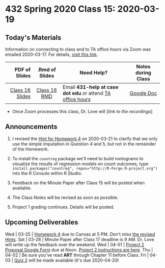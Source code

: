 # 432 Spring 2020 Class 15: 2020-03-19

## Today's Materials

Information on connecting to class and to TA office hours via Zoom was emailed 2020-03-17. For details, [visit this link](https://github.com/THOMASELOVE/2020-432/blob/master/zoom.md).

PDF of Slides | .Rmd of Slides | Need Help? | Notes during Class
------------: | :------------------: | --------------------------- | :------------------------:
[Class 16 Slides](https://github.com/THOMASELOVE/2020-432/blob/master/classes/class16/432_2020_slides16.pdf) | [Class 16 RMD](https://github.com/THOMASELOVE/2020-432/blob/master/classes/class16/432_2020_slides16.Rmd) | Email **431-help at case dot edu** or attend [TA office hours](https://github.com/THOMASELOVE/2020-432/blob/master/calendar.md#ta-office-hours) | [Google Doc](https://docs.google.com/document/d/1VpnXK654mVLJKMnbxMyhvLSEaOwyZhO2itaMf1a3N4U/edit?usp=sharing)

- Once Zoom processes this class, Dr. Love will [*link to the recordings*]

## Announcements

1. I revised the [Hint for Homework 4](https://github.com/THOMASELOVE/2020-432/blob/master/homework/hw04/homework4_hints_2020-03-21.pdf) on 2020-03-21 to clarify that we only use the simple imputation in Question 4 and 5, but not in the remainder of the Homework.

2. To install the `countreg` package we'll need to build rootograms to visualize the results of regression models on count outcomes, type `install.packages("countreg", repos="http://R-Forge.R-project.org")` into the R Console within R Studio.

3. Feedback on the Minute Paper after Class 15 will be posted when available.

4. The Class Notes will be revised as soon as possible.

5. Project 1 grading continues. Details will be posted.

## Upcoming Deliverables

Wed | 03-25 | [Homework 4](https://github.com/THOMASELOVE/2020-432/tree/master/homework/hw04) due to Canvas at 5 PM. Don't miss [the revised Hints](https://github.com/THOMASELOVE/2020-432/blob/master/homework/hw04/homework4_hints_2020-03-21.pdf).
Sat | 03-28 | Minute Paper after Class 17 deadline is 9 AM. Dr. Love will write up the feedback over the weekend.
Wed | 04-01 | [Project 2 Proposal Google Form](http://bit.ly/432-2020-project2-proposal-form) due at Noon. [Project 2 instructions are here](https://github.com/THOMASELOVE/2020-432/tree/master/projects/project2).
Thu | 04-02 | Be sure you've read **ART** through Chapter 11 before Class.
Fri | 04-03 | [Quiz 2](https://github.com/THOMASELOVE/2020-432/tree/master/quizzes/quiz2) will be made available (it's due 2020-04-20)

